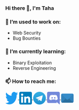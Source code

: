 ### Hi there 👋, I'm Taha

<h3>🔭 I’m used to work on:</h3>

- Web Security
- Bug Bounties

<h3>🌱 I’m currently learning:</h3>

- Binary Exploitation
- Reverse Engineering

<h3>📫 How to reach me:</h3>
<p align="left">
	<a href="https://twitter.com/tahabykl" target="blank">
		<img align="center" src="img/tw.svg" alt="twitter" height="40" width="40" />
	</a>
	<a href="https://www.linkedin.com/in/tahabykl/" target="blank">
		<img align="center" src="img/in.svg" alt="instagram" height="40" width="40" />
	</a>
	<a href="https://t.me/tahabykl" target="blank">
		<img align="center" src="img/tg.svg" alt="telegram" height="40" width="40" />
	</a>
	<a href="https://discord.com/users/806620301878231162" target="blank">
		<img align="center" src="img/dc.svg" alt="discord" height="40" width="40" />
	</a>
	<a href="mailto:taha@t4ha.com" target="blank">
		<img align="center" src="img/mail.svg" alt="email" height="40" width="40" />
	</a>
</p>
<p align="center">
